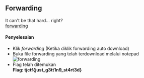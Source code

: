 ## Forwarding

It can't be that hard... right? <br />
[forwarding](https://github.com/desyaapd/TJCTF-2020-baboba/blob/master/Reversing/Forwarding/d9c4527bc1d5c58c1192f00f2e2ff68f84c345fd2522aeee63a0916897197a7a_forwarding) <br />

#### Penyelesaian

- Klik _forwarding_ (Ketika diklik forwarding auto download)
- Buka file forwarding yang telah terdownload melalui notepad
![forwarding](https://user-images.githubusercontent.com/26424136/82977424-fc86d280-a00b-11ea-8e98-b0ddf1018b1b.PNG)
- Flag telah ditemukan <br />
<b>Flag: tjctf{just_g3tt1n9_st4rt3d} </b>
